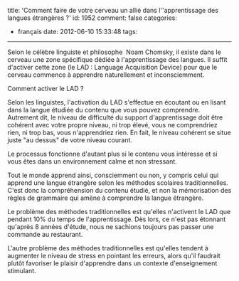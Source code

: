 title: 'Comment faire de votre cerveau un allié dans l''apprentissage des langues étrangères ?'
id: 1952
comment: false
categories:
  - français
date: 2012-06-10 15:33:48
tags:
---

Selon le célèbre linguiste et philosophe  Noam Chomsky, il existe dans le cerveau une zone spécifique dédiée à l'apprentissage des langues. Il suffit d'activer cette zone (le LAD : Language Acquisition Device) pour que le cerveau commence à apprendre naturellement et inconsciemment.

Comment activer le LAD ?

Selon les linguistes, l'activation du LAD s'effectue en écoutant ou en lisant dans la langue étudiée du contenu que vous pouvez comprendre. Autrement dit, le niveau de difficulté du support d'apprentissage doit être cohérent avec votre propre niveau, ni trop élevé, vous ne comprendriez rien, ni trop bas, vous n'apprendriez rien. En fait, le niveau cohérent se situe juste "au dessus" de votre niveau courant.

Le processus fonctionne d'autant plus si le contenu vous intéresse et si vous êtes dans un environnement calme et non stressant.

Tout le monde apprend ainsi, consciemment ou non, y compris celui qui apprend une langue étrangère selon les méthodes scolaires traditionnelles. C'est donc la compréhension du contenu étudié, et non la mémorisation des règles de grammaire qui amène à comprendre la langue étrangère.

Le problème des méthodes traditionnelles est qu'elles n'activent le LAD que pendant 10% du temps de l'apprentissage. Dès lors, ce n'est pas étonnant qu'après 8 années d'étude, nous ne sachions toujours pas passer une commande au restaurant.

L'autre problème des méthodes traditionnelles est qu'elles tendent à augmenter le niveau de stress en pointant les erreurs, alors qu'il faudrait plutôt favoriser le plaisir d'apprendre dans un contexte d'enseignement stimulant.

<!--cforms name="Vérification"-->